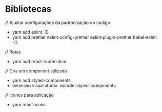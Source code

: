 # Bibliotecas

// Ajustar configurações da padronização do codigo
- yarn add eslint -D
- yarn add prettier eslint-config-prettier eslint-plugin-prettier babel-eslint -D

// Rotas
- yarn add react-router-dom

// Cria um component stilizado
- yarn add styled-components
- extensão visual studio: vscode-styled-components

// icones para aplicação
- yarn react-icons
